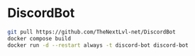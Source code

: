 # DiscordBot
````sh
git pull https://github.com/TheNextLvl-net/DiscordBot
docker compose build
docker run -d --restart always -t discord-bot discord-bot
````
